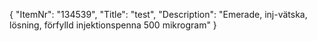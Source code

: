 {
  "ItemNr": "134539",
  "Title": "test",
  "Description": "Emerade, inj-vätska, lösning, förfylld injektionspenna 500 mikrogram"
}
